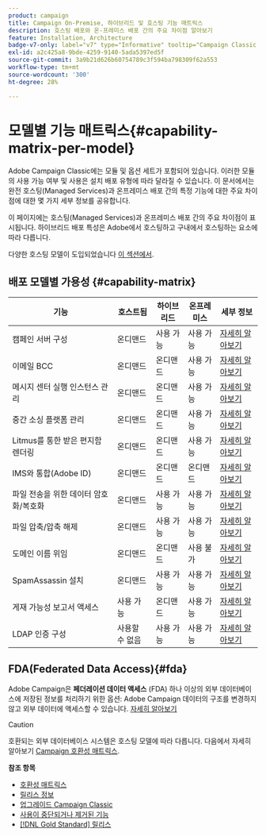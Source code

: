 ```yaml
---
product: campaign
title: Campaign On-Premise, 하이브리드 및 호스팅 기능 매트릭스
description: 호스팅 배포와 온-프레미스 배포 간의 주요 차이점 알아보기
feature: Installation, Architecture
badge-v7-only: label="v7" type="Informative" tooltip="Campaign Classic v7에만 적용됩니다."
exl-id: a2c425a8-9bde-4259-9140-5ada5397ed5f
source-git-commit: 3a9b21d626b60754789c3f594ba798309f62a553
workflow-type: tm+mt
source-wordcount: '300'
ht-degree: 28%

---
```


# 모델별 기능 매트릭스{#capability-matrix-per-model}



Adobe Campaign Classic에는 모듈 및 옵션 세트가 포함되어 있습니다. 이러한 모듈의 사용 가능 여부 및 사용은 설치 배포 유형에 따라 달라질 수 있습니다. 이 문서에서는 완전 호스팅(Managed Services)과 온프레미스 배포 간의 특정 기능에 대한 주요 차이점에 대한 몇 가지 세부 정보를 공유합니다.

이 페이지에는 호스팅(Managed Services)과 온프레미스 배포 간의 주요 차이점이 표시됩니다. 하이브리드 배포 특성은 Adobe에서 호스팅하고 구내에서 호스팅하는 요소에 따라 다릅니다.

다양한 호스팅 모델이 도입되었습니다 [이 섹션에서](../../installation/using/hosting-models.md).

## 배포 모델별 가용성 {#capability-matrix}

| 기능 | 호스트됨 | 하이브리드 | 온프레미스 | 세부 정보 |
|-----------------------------------------------|------------------|-----------|---------------|-----------------------------------------------------------------------------------------------------------------------------------------------------------------------------------------------------------------------|
| 캠페인 서버 구성 | 온디맨드 | 사용 가능 | 사용 가능 | [자세히 알아보기](../../installation/using/the-server-configuration-file.md) |
| 이메일 BCC | 온디맨드 | 온디맨드 | 사용 가능 | [자세히 알아보기](../../installation/using/email-archiving.md) |
| 메시지 센터 실행 인스턴스 관리 | 온디맨드 | 온디맨드 | 사용 가능 | [자세히 알아보기](../../message-center/using/about-transactional-messaging.md) |
| 중간 소싱 플랫폼 관리 | 온디맨드 | 온디맨드 | 사용 가능 | [자세히 알아보기](../../installation/using/mid-sourcing-server.md) |
| Litmus를 통한 받은 편지함 렌더링 | 온디맨드 | 온디맨드 | 사용 가능 | [자세히 알아보기](../../delivery/using/inbox-rendering.md) |
| IMS와 통합(Adobe ID) | 온디맨드 | 온디맨드 | 온디맨드 | [자세히 알아보기](../../integrations/using/about-adobe-id.md) |
| 파일 전송을 위한 데이터 암호화/복호화 | 온디맨드 | 사용 가능 | 사용 가능 | [자세히 알아보기](../../platform/using/unzip-decrypt.md) |
| 파일 압축/압축 해제 | 온디맨드 | 사용 가능 | 사용 가능 | [자세히 알아보기](../../platform/using/unzip-decrypt.md) |
| 도메인 이름 위임 | 온디맨드 | 온디맨드 | 사용 불가 | [자세히 알아보기](https://experienceleague.adobe.com/docs/control-panel/using/subdomains-and-certificates/setting-up-new-subdomain.html?lang=ko) |
| SpamAssassin 설치 | 온디맨드 | 사용 가능 | 사용 가능 | [자세히 알아보기](../../delivery/using/spamassassin.md) |
| 게재 가능성 보고서 액세스 | 사용 가능 | 온디맨드 | 사용 가능 | [자세히 알아보기](../../delivery/using/monitoring-deliverability.md) |
| LDAP 인증 구성 | 사용할 수 없음 | 사용 가능 | 사용 가능 | [자세히 알아보기](../../installation/using/connecting-through-ldap.md) |


## FDA(Federated Data Access){#fda}

Adobe Campaign은 **페더레이션 데이터 액세스** (FDA) 하나 이상의 외부 데이터베이스에 저장된 정보를 처리하기 위한 옵션: Adobe Campaign 데이터의 구조를 변경하지 않고 외부 데이터에 액세스할 수 있습니다. [자세히 알아보기](../../installation/using/about-fda.md)

>[!CAUTION]
>
>호환되는 외부 데이터베이스 시스템은 호스팅 모델에 따라 다릅니다. 다음에서 자세히 알아보기 [Campaign 호환성 매트릭스](../../rn/using/compatibility-matrix.md).
>

**참조 항목**

* [호환성 매트릭스](../../rn/using/compatibility-matrix.md)
* [릴리스 정보](../../rn/using/latest-release.md)
* [업그레이드 Campaign Classic](../../rn/using/rn-overview.md)
* [사용이 중단되거나 제거된 기능](../../rn/using/deprecated-features.md)
* [[!DNL Gold Standard] 릴리스](../../rn/using/gold-standard.md)

